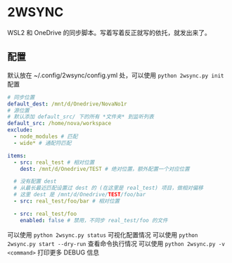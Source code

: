 # 2WSYNC

WSL2 和 OneDrive 的同步脚本。写着写着反正就写的依托，就发出来了。

## 配置

默认放在 ~/.config/2wsync/config.yml 处，可以使用 `python 2wsync.py init` 配置

```yml
# 同步位置
default_dest: /mnt/d/Onedrive/NovaNo1r
# 源位置
# 默认添加 default_src/ 下的所有 *文件夹* 到监听列表
default_src: /home/nova/workspace
exclude:
  - node_modules # 匹配
  - wide* # 通配符匹配

items:
  - src: real_test # 相对位置
    dest: /mnt/d/Onedrive/TEST # 绝对位置，额外配置一个对应位置

  # 没有配置 dest
  # 从最长最近匹配设置过 dest 的 (在这里是 real_test) 项目，做相对偏移
  # 这里 dest 是 /mnt/d/Onedrive/TEST/foo/bar
  - src: real_test/foo/bar # 相对位置

  - src: real_test/foo
    enabled: false # 禁用，不同步 real_test/foo 的文件
```

可以使用 `python 2wsync.py status` 可视化配置情况
可以使用 `python 2wsync.py start --dry-run` 查看命令执行情况
可以使用 `python 2wsync.py -v <command>` 打印更多 DEBUG 信息

